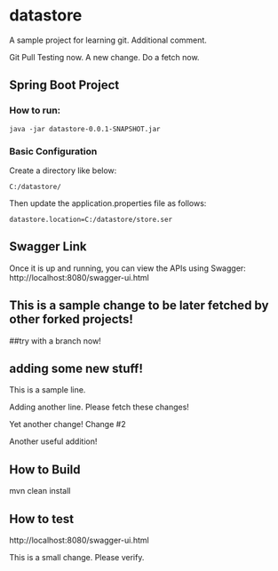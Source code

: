 # datastore
A sample project for learning git.
Additional comment.

Git Pull Testing now.
A new change. Do a fetch now.
## Spring Boot Project

### How to run:
```
java -jar datastore-0.0.1-SNAPSHOT.jar
```

### Basic Configuration
Create a directory like below:
```
C:/datastore/
```
Then update the application.properties file as follows:
```
datastore.location=C:/datastore/store.ser
```

## Swagger Link

Once it is up and running, you can view the APIs using Swagger:
http://localhost:8080/swagger-ui.html


## This is a sample change to be later fetched by other forked projects!

##try with a branch now!
## adding some new stuff!

This is a sample line.

Adding another line. Please fetch these changes!

Yet another change! Change #2

Another useful addition!


## How to Build
mvn clean install

## How to test
http://localhost:8080/swagger-ui.html

This is a small change. Please verify.
